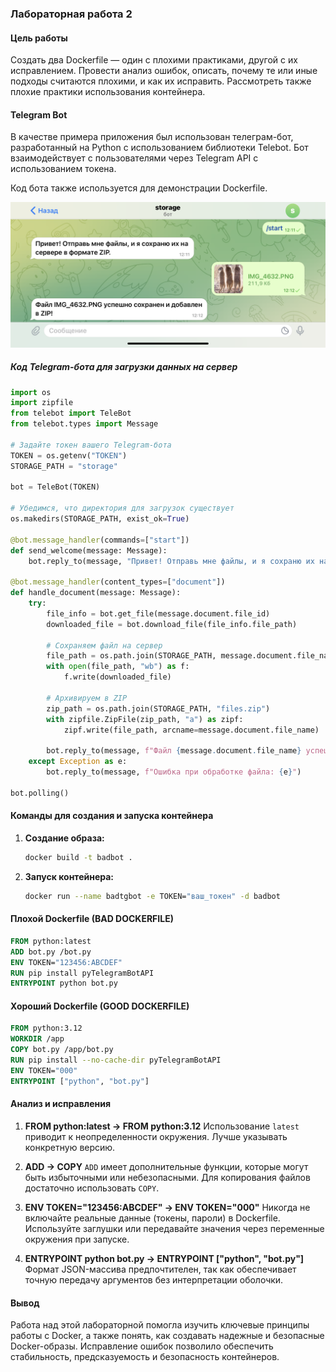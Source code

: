 ### Лабораторная работа 2

#### Цель работы
Создать два Dockerfile — один с плохими практиками, другой с их исправлением. Провести анализ ошибок, описать, почему те или иные подходы считаются плохими, и как их исправить. Рассмотреть также плохие практики использования контейнера.

#### Telegram Bot
В качестве примера приложения был использован телеграм-бот, разработанный на Python с использованием библиотеки Telebot. Бот взаимодействует с пользователями через Telegram API с использованием токена.

Код бота также используется для демонстрации Dockerfile.

![Бот](./bot.PNG)

##### Код Telegram-бота для загрузки данных на сервер
```python
import os
import zipfile
from telebot import TeleBot
from telebot.types import Message

# Задайте токен вашего Telegram-бота
TOKEN = os.getenv("TOKEN")
STORAGE_PATH = "storage"

bot = TeleBot(TOKEN)

# Убедимся, что директория для загрузок существует
os.makedirs(STORAGE_PATH, exist_ok=True)

@bot.message_handler(commands=["start"])
def send_welcome(message: Message):
    bot.reply_to(message, "Привет! Отправь мне файлы, и я сохраню их на сервере в формате ZIP.")

@bot.message_handler(content_types=["document"])
def handle_document(message: Message):
    try:
        file_info = bot.get_file(message.document.file_id)
        downloaded_file = bot.download_file(file_info.file_path)

        # Сохраняем файл на сервер
        file_path = os.path.join(STORAGE_PATH, message.document.file_name)
        with open(file_path, "wb") as f:
            f.write(downloaded_file)

        # Архивируем в ZIP
        zip_path = os.path.join(STORAGE_PATH, "files.zip")
        with zipfile.ZipFile(zip_path, "a") as zipf:
            zipf.write(file_path, arcname=message.document.file_name)

        bot.reply_to(message, f"Файл {message.document.file_name} успешно сохранен и добавлен в ZIP!")
    except Exception as e:
        bot.reply_to(message, f"Ошибка при обработке файла: {e}")

bot.polling()
```

#### Команды для создания и запуска контейнера
1. **Создание образа:**
   ```bash
   docker build -t badbot .
   ```

2. **Запуск контейнера:**
   ```bash
   docker run --name badtgbot -e TOKEN="ваш_токен" -d badbot
   ```

#### Плохой Dockerfile (BAD DOCKERFILE)
```dockerfile
FROM python:latest
ADD bot.py /bot.py
ENV TOKEN="123456:ABCDEF"
RUN pip install pyTelegramBotAPI
ENTRYPOINT python bot.py
```

#### Хороший Dockerfile (GOOD DOCKERFILE)
```dockerfile
FROM python:3.12
WORKDIR /app
COPY bot.py /app/bot.py
RUN pip install --no-cache-dir pyTelegramBotAPI
ENV TOKEN="000"
ENTRYPOINT ["python", "bot.py"]
```

#### Анализ и исправления
1. **FROM python:latest → FROM python:3.12**
   Использование `latest` приводит к неопределенности окружения. Лучше указывать конкретную версию.

2. **ADD → COPY**
   `ADD` имеет дополнительные функции, которые могут быть избыточными или небезопасными. Для копирования файлов достаточно использовать `COPY`.

3. **ENV TOKEN="123456:ABCDEF" → ENV TOKEN="000"**
   Никогда не включайте реальные данные (токены, пароли) в Dockerfile. Используйте заглушки или передавайте значения через переменные окружения при запуске.

4. **ENTRYPOINT python bot.py → ENTRYPOINT ["python", "bot.py"]**
   Формат JSON-массива предпочтителен, так как обеспечивает точную передачу аргументов без интерпретации оболочки.

#### Вывод
Работа над этой лабораторной помогла изучить ключевые принципы работы с Docker, а также понять, как создавать надежные и безопасные Docker-образы. Исправление ошибок позволило обеспечить стабильность, предсказуемость и безопасность контейнеров.
